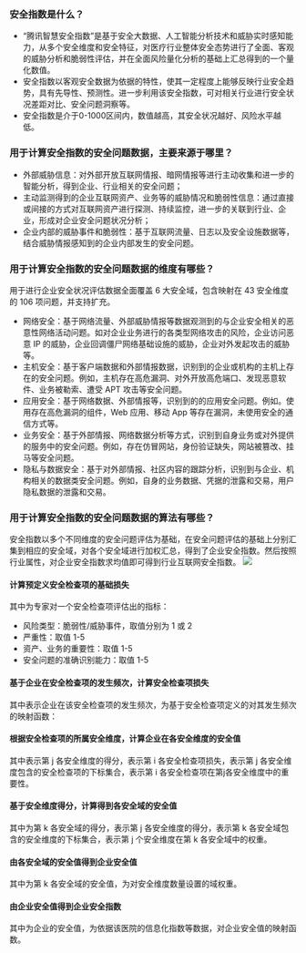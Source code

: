 ### 安全指数是什么？
- “腾讯智慧安全指数”是基于安全大数据、人工智能分析技术和威胁实时感知能力，从多个安全维度和安全特征，对医疗行业整体安全态势进行了全面、客观的威胁分析和脆弱性评估，并在全面风险量化分析的基础上汇总得到的一个量化数值。
- 安全指数以客观安全数据为依据的特性，使其一定程度上能够反映行业安全趋势，具有先导性、预测性。进一步利用该安全指数，可对相关行业进行安全状况差距对比、安全问题洞察等。
- 安全指数是介于0-1000区间内，数值越高，其安全状况越好、风险水平越低。


### 用于计算安全指数的安全问题数据，主要来源于哪里？
- 外部威胁信息：对外部开放互联网情报、暗网情报等进行主动收集和进一步的智能分析，得到企业、行业相关的安全问题；
- 主动监测得到的企业互联网资产、业务等的威胁情况和脆弱性信息：通过直接或间接的方式对互联网资产进行探测、持续监控，进一步的关联到行业、企业，形成对企业安全问题状况分析；
- 企业内部的威胁事件和脆弱性：基于互联网流量、日志以及安全设施数据等，结合威胁情报感知到的企业内部发生的安全问题。



### 用于计算安全指数的安全问题数据的维度有哪些？
用于进行企业安全状况评估数据全面覆盖 6 大安全域，包含映射在 43 安全维度的 106 项问题，并支持扩充。
- 网络安全：基于网络流量、外部威胁情报等数据观测到的与企业安全相关的恶意性网络活动问题。如对企业业务进行的各类型网络攻击的风险，企业访问恶意 IP 的威胁，企业回调僵尸网络基础设施的威胁，企业对外发起攻击的威胁等。
- 主机安全：基于客户端数据和外部情报数据，识别到的企业或机构的主机上存在的安全问题。例如，主机存在高危漏洞、对外开放高危端口、发现恶意软件、业务被勒索、遭受 APT 攻击等安全问题。
- 应用安全：基于网络数据、外部情报等，识别到的的应用安全问题。例如。使用存在高危漏洞的组件，Web 应用、移动 App 等存在漏洞，未使用安全的通信方式等。
- 业务安全：基于外部情报、网络数据分析等方式，识别到自身业务或对外提供的服务中的安全问题。例如，存在仿冒网站，身份验证缺失，网站被篡改、挂马等安全问题。
- 隐私与数据安全：基于对外部情报、社区内容的跟踪分析，识别到与企业、机构相关的数据类安全问题。例如，自身的业务数据、凭据的泄露和交易，用户隐私数据的泄露和交易。


### 用于计算安全指数的安全问题数据的算法有哪些？
安全指数以多个不同维度的安全问题评估为基础，在安全问题评估的基础上分别汇集到相应的安全域，对各个安全域进行加权汇总，得到了企业安全指数。然后按照行业属性，对企业安全指数求均值即可得到行业互联网安全指数。
![](https://main.qcloudimg.com/raw/3c883da377812085f53e27b3b09fd8f2.png)

#### 计算预定义安全检查项的基础损失
其中为专家对一个安全检查项评估出的指标：
-  风险类型：脆弱性/威胁事件，取值分别为 1 或 2
-  严重性：取值 1-5
-  资产、业务的重要性：取值 1-5
-  安全问题的准确识别能力：取值 1-5

#### 基于企业在安全检查项的发生频次，计算安全检查项损失
其中表示企业在该安全检查项的发生频次，为基于安全检查项定义的对其发生频次的映射函数：

#### 根据安全检查项的所属安全维度，计算企业在各安全维度的安全值
其中表示第 j 各安全维度的得分，表示第 i 各安全检查项损失，表示第 j 各安全维度包含的安全检查项的下标集合，表示第 i 各安全检查项在第j各安全维度中的重要性。

#### 基于安全维度得分，计算得到各安全域的安全值
其中为第 k 各安全域的得分，表示第 j 各安全维度的得分，表示第 k 各安全域包含的安全维度的下标集合，表示第 j 个安全维度在第 k 各安全域中的权重。

#### 由各安全域的安全值得到企业安全值
其中为第 k 各安全域的安全值，为对安全维度数量设置的域权重。

#### 由企业安全值得到企业安全指数
其中为企业的安全值，为依据该医院的信息化指数等数据，对企业安全值的映射函数。



























